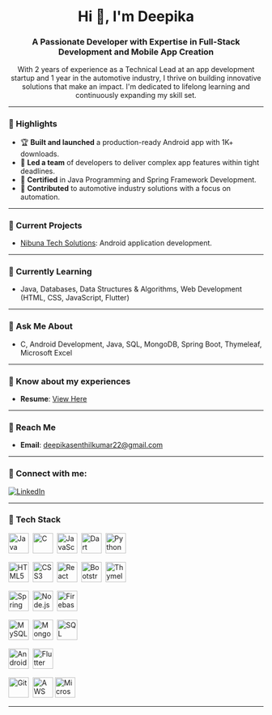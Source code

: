 <h1 align="center">Hi 👋, I'm Deepika</h1>
<h3 align="center">A Passionate Developer with Expertise in Full-Stack Development and Mobile App Creation</h3>

<p align="center">
  With 2 years of experience as a Technical Lead at an app development startup and 1 year in the automotive industry, I thrive on building innovative solutions that make an impact. I'm dedicated to lifelong learning and continuously expanding my skill set.
</p>

---

### 🌟 Highlights
- 🏆 **Built and launched** a production-ready Android app with 1K+ downloads.
- 🚰 **Led a team** of developers to deliver complex app features within tight deadlines.
- 📝 **Certified** in Java Programming and Spring Framework Development.
- 🚀 **Contributed** to automotive industry solutions with a focus on automation.

---

### 🔬 Current Projects
- [Nibuna Tech Solutions](https://github.com/DeepiSen/DeepiSen): Android application development.

---

### 🌱 Currently Learning
- Java, Databases, Data Structures & Algorithms, Web Development (HTML, CSS, JavaScript, Flutter)

---

### 💬 Ask Me About
- C, Android Development, Java, SQL, MongoDB, Spring Boot, Thymeleaf, Microsoft Excel

---

### 📄 Know about my experiences 
- **Resume**: [View Here](https://drive.google.com/file/d/1RHUnC5dVUCWTuvLJ1-HYb-8Hs5JCVjx-/view?usp=sharing)

---

### 📧 Reach Me
- **Email**: deepikasenthilkumar22@gmail.com

---

### 🤝 Connect with me:

<p align="left">
  <a href="https://www.linkedin.com/in/deepika-r-116682202/" target="_blank">
    <img src="https://img.shields.io/badge/LinkedIn-blue?logo=linkedin&style=for-the-badge" alt="LinkedIn" />
  </a>
 
</p>

---
### 🧰 Tech Stack

<p align="center">

  <!-- Languages -->
  <img src="https://cdn.jsdelivr.net/gh/devicons/devicon/icons/java/java-original.svg" title="Java" width="40" height="40"/>&nbsp;
  <img src="https://cdn.jsdelivr.net/gh/devicons/devicon/icons/c/c-original.svg" title="C" width="40" height="40"/>&nbsp;
  <img src="https://cdn.jsdelivr.net/gh/devicons/devicon/icons/javascript/javascript-original.svg" title="JavaScript" width="40" height="40"/>&nbsp;
  <img src="https://cdn.jsdelivr.net/gh/devicons/devicon/icons/dart/dart-original.svg" title="Dart" width="40" height="40"/>&nbsp;
  <img src="https://cdn.jsdelivr.net/gh/devicons/devicon/icons/python/python-original.svg" title="Python" width="40" height="40"/>&nbsp;

  <!-- Frontend -->
  <img src="https://cdn.jsdelivr.net/gh/devicons/devicon/icons/html5/html5-original.svg" title="HTML5" width="40" height="40"/>&nbsp;
  <img src="https://cdn.jsdelivr.net/gh/devicons/devicon/icons/css3/css3-original.svg" title="CSS3" width="40" height="40"/>&nbsp;
  <img src="https://cdn.jsdelivr.net/gh/devicons/devicon/icons/react/react-original.svg" title="React" width="40" height="40"/>&nbsp;
  <img src="https://cdn.jsdelivr.net/gh/devicons/devicon/icons/bootstrap/bootstrap-original.svg" title="Bootstrap" width="40" height="40"/>&nbsp;
  <img src="https://img.icons8.com/color/48/source-code.png" title="Thymeleaf (used for server-side rendering)" width="40" height="40"/>&nbsp;

  <!-- Backend -->
  <img src="https://cdn.jsdelivr.net/gh/devicons/devicon/icons/spring/spring-original.svg" title="Spring Boot" width="40" height="40"/>&nbsp;
  <img src="https://cdn.jsdelivr.net/gh/devicons/devicon/icons/nodejs/nodejs-original.svg" title="Node.js" width="40" height="40"/>&nbsp;
  <img src="https://cdn.jsdelivr.net/gh/devicons/devicon/icons/firebase/firebase-plain.svg" title="Firebase" width="40" height="40"/>&nbsp;

  <!-- Databases -->
  <img src="https://cdn.jsdelivr.net/gh/devicons/devicon/icons/mysql/mysql-original.svg" title="MySQL" width="40" height="40"/>&nbsp;
  <img src="https://cdn.jsdelivr.net/gh/devicons/devicon/icons/mongodb/mongodb-original.svg" title="MongoDB" width="40" height="40"/>&nbsp;
  <img src="https://img.icons8.com/external-flat-juicy-fish/60/external-sql-coding-and-development-flat-flat-juicy-fish.png" title="SQL" width="40" height="40"/>&nbsp;

  <!-- Mobile -->
  <img src="https://cdn.jsdelivr.net/gh/devicons/devicon/icons/android/android-original.svg" title="Android" width="40" height="40"/>&nbsp;
  <img src="https://cdn.jsdelivr.net/gh/devicons/devicon/icons/flutter/flutter-original.svg" title="Flutter" width="40" height="40"/>&nbsp;

  <!-- Tools -->
  <img src="https://cdn.jsdelivr.net/gh/devicons/devicon/icons/git/git-original.svg" title="Git" width="40" height="40"/>&nbsp;
  <img src="https://img.icons8.com/color/48/amazon-web-services.png" title="AWS" width="40" height="40"/>
  <img src="https://img.icons8.com/color/48/microsoft-excel-2019--v1.png" title="Microsoft Excel" width="40" height="40"/>&nbsp;

</p>

---

  

